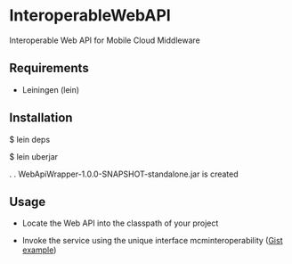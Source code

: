 InteroperableWebAPI
===================

Interoperable Web API for Mobile Cloud Middleware


Requirements
------------

- Leiningen (lein)


Installation
-------------

$ lein deps


$ lein uberjar

.
.
WebApiWrapper-1.0.0-SNAPSHOT-standalone.jar is created


Usage
------

- Locate the Web API into the classpath of your project

- Invoke the service using the unique interface mcminteroperability ([Gist example](https://gist.github.com/5747779.git)) 


